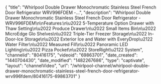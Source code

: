 {
    "title": "Whirlpool Double Drawer Monochromatic Stainless Steel French Door Refrigerator WRV996FDEM -...",
    "description": "Whirlpool Double Drawer Monochromatic Stainless Steel French Door Refrigerator - WRV996FDEM\n\nFeatures:\n\u2022 5-Temperature Option Drawer with Thaw Setting\n\u2022 Produce Drawer\n\u2022 Small Items Bin\n\u2022 MicroEdge Glo Shelves\n\u2022 Triple-Tier Freezer Storage\n\u2022 In-Door-Ice Storage\n\u2022 Exterior Ice and Water with EveryDrop\u2122 Water Filter\n\u2022 Measured Fill\n\u2022 Panoramic LED Lighting\n\u2022 Pizza Pocket\n\u2022 StoreRight\u2122 System",
    "channelid": "80416175",
    "videoid": "69863701",
    "date_created": "1440704430",
    "date_modified": "1482267686",
    "type": "captivate",
    "layout": "channelVideo",
    "url": "\/whirlpool-channel\/whirlpool-double-drawer-monochromatic-stainless-steel-french-door-refrigerator-wrv996fdem\/80416175-69863701"
}